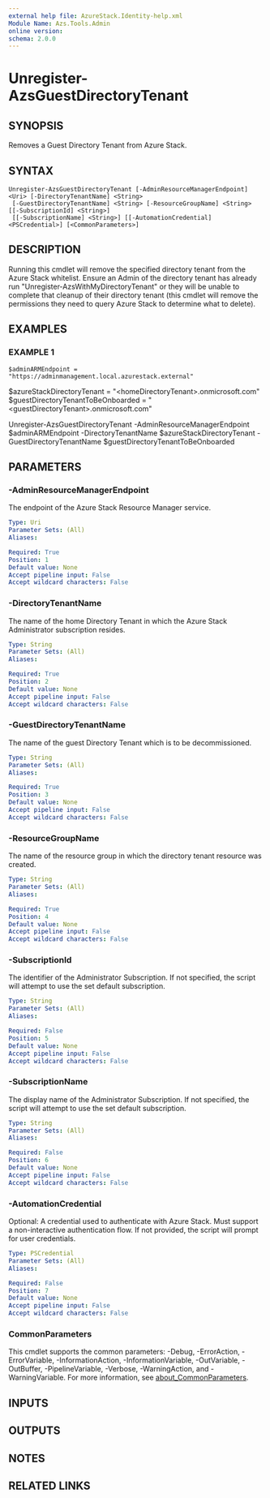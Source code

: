```yaml
---
external help file: AzureStack.Identity-help.xml
Module Name: Azs.Tools.Admin
online version:
schema: 2.0.0
---
```


# Unregister-AzsGuestDirectoryTenant

## SYNOPSIS
Removes a Guest Directory Tenant from Azure Stack.

## SYNTAX

```
Unregister-AzsGuestDirectoryTenant [-AdminResourceManagerEndpoint] <Uri> [-DirectoryTenantName] <String>
 [-GuestDirectoryTenantName] <String> [-ResourceGroupName] <String> [[-SubscriptionId] <String>]
 [[-SubscriptionName] <String>] [[-AutomationCredential] <PSCredential>] [<CommonParameters>]
```

## DESCRIPTION
Running this cmdlet will remove the specified directory tenant from the Azure Stack whitelist.
Ensure an Admin of the directory tenant has already run "Unregister-AzsWithMyDirectoryTenant" or they will be unable to
complete that cleanup of their directory tenant (this cmdlet will remove the permissions they need to query Azure Stack to determine what to delete).

## EXAMPLES

### EXAMPLE 1
```
$adminARMEndpoint = "https://adminmanagement.local.azurestack.external"
```

$azureStackDirectoryTenant = "\<homeDirectoryTenant\>.onmicrosoft.com"
$guestDirectoryTenantToBeOnboarded = "\<guestDirectoryTenant\>.onmicrosoft.com"

Unregister-AzsGuestDirectoryTenant -AdminResourceManagerEndpoint $adminARMEndpoint -DirectoryTenantName $azureStackDirectoryTenant -GuestDirectoryTenantName $guestDirectoryTenantToBeOnboarded

## PARAMETERS

### -AdminResourceManagerEndpoint
The endpoint of the Azure Stack Resource Manager service.

```yaml
Type: Uri
Parameter Sets: (All)
Aliases:

Required: True
Position: 1
Default value: None
Accept pipeline input: False
Accept wildcard characters: False
```

### -DirectoryTenantName
The name of the home Directory Tenant in which the Azure Stack Administrator subscription resides.

```yaml
Type: String
Parameter Sets: (All)
Aliases:

Required: True
Position: 2
Default value: None
Accept pipeline input: False
Accept wildcard characters: False
```

### -GuestDirectoryTenantName
The name of the guest Directory Tenant which is to be decommissioned.

```yaml
Type: String
Parameter Sets: (All)
Aliases:

Required: True
Position: 3
Default value: None
Accept pipeline input: False
Accept wildcard characters: False
```

### -ResourceGroupName
The name of the resource group in which the directory tenant resource was created.

```yaml
Type: String
Parameter Sets: (All)
Aliases:

Required: True
Position: 4
Default value: None
Accept pipeline input: False
Accept wildcard characters: False
```

### -SubscriptionId
The identifier of the Administrator Subscription.
If not specified, the script will attempt to use the set default subscription.

```yaml
Type: String
Parameter Sets: (All)
Aliases:

Required: False
Position: 5
Default value: None
Accept pipeline input: False
Accept wildcard characters: False
```

### -SubscriptionName
The display name of the Administrator Subscription.
If not specified, the script will attempt to use the set default subscription.

```yaml
Type: String
Parameter Sets: (All)
Aliases:

Required: False
Position: 6
Default value: None
Accept pipeline input: False
Accept wildcard characters: False
```

### -AutomationCredential
Optional: A credential used to authenticate with Azure Stack.
Must support a non-interactive authentication flow.
If not provided, the script will prompt for user credentials.

```yaml
Type: PSCredential
Parameter Sets: (All)
Aliases:

Required: False
Position: 7
Default value: None
Accept pipeline input: False
Accept wildcard characters: False
```

### CommonParameters
This cmdlet supports the common parameters: -Debug, -ErrorAction, -ErrorVariable, -InformationAction, -InformationVariable, -OutVariable, -OutBuffer, -PipelineVariable, -Verbose, -WarningAction, and -WarningVariable. For more information, see [about_CommonParameters](http://go.microsoft.com/fwlink/?LinkID=113216).

## INPUTS

## OUTPUTS

## NOTES

## RELATED LINKS
